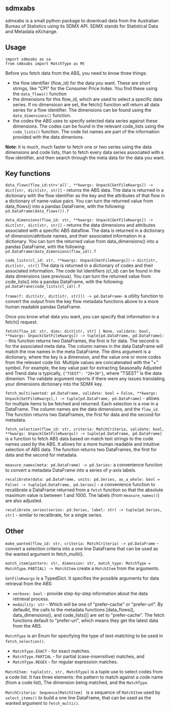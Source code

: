 sdmxabs
-------
sdmxabs is a small python package to download data from the Australian Bureau of Statistics using its SDMX API. SDMX stands for Statistical Data and Metadata eXchange.

Usage
-----
```
import sdmxabs as sa
from sdmxabs import MatchType as Mt
```

Before you fetch data from the ABS, you need to know three things:

-   the flow identifier (flow_id) for the data you want. These are short strings, like "CPI" for the 
    Consumer Price Index. You find these using the ```data_flows()``` function
-   the dimensions for this flow_id, which are used to select a specific data series. If no dimensiosn are set, the fetch() function will return all data series for a flow identifier. The dimensions can be found using the ```data_dimensions()``` function.
-   the codes the ABS uses to specify selected data series against these dimensions. The codes can be found in the relevant code_lists using the ```code_lists()``` function. The code list names are part of the information provided with the data dimenions.

**Note**: it is much, much faster to fetch one or two series using the data dimensions and code lists, than to fetch every data series associated with a flow identifier, and then search through the meta data for the data you want. 

Key functions
-------------

`data_flows(flow_id:str='all', **kwargs: Unpack[GetFileKwargs]) -> dict[str, dict[str, str]]` - returns the ABS data. The data is returned in a dictionary with the flow identifier as the key and the attributes of that flow in a dictionary of name-value pairs. You can turn the returned value from data_flows() into a pandas DataFrame, with the following: `pd.DataFrame(data_flows()).T`

`data_dimensions(flow_id: str, **kwargs: Unpack[GetFileKwargs]) -> dict[str, dict[str, str]]` - returns the data dimensions and attributes associated with a specific ABS dataflow. The data is returned in a dictionary of dimension/attribute names, and their associated information in a dictionary. You can turn the returned value from data_dimensions() into a pandas DataFrame, with the following: `pd.DataFrame(data_dimensions(flow_id)).T`

`code_lists(cl_id: str, **kwargs: Unpack[GetFileKwargs])-> dict[str, dict[str, str]]` The data is returned in a dictionary of codes and their associated information. The code list identifiers (cl_id) can be found in the data dimensions (see previous). You can turn the returned value from code_lists() into a pandas DataFrame, with the following: `pd.DataFrane(code_lists(cl_id)).T`

`frame(f: dict[str, dict[str, str]]) -> pd.DataFrame`- a utility function to convert the output from the key flow metadata functions above to a more human readable pandas DataFrame. 

Once you know what data you want, you can specify that information in a fetch() request.

`fetch(flow_id: str, dims: dict[str, str] | None, validate: bool, **kwargs: Unpack[GetFileKwargs]) -> tuple[pd.DataFrame, pd.DataFrame]:` - this function returns two DataFrames, the first is for data. The second is for the associated meta data. The column names in the data DataFrame will match the row names in the meta DataFrame. The dims argument is a dictionary, where the key is a dimension, and the value one or more codes from the relevant code list. Multiple values are concatenated with the "+" symbol. For example, the key value pair for extracting Seasonally Adjusted and Trend data is typically, `{"TSEST": "20+30"}`, where "TSEST" is the data dimenion. The validate argument reports if there were any issues translating your dimensions dictionary into  the SDMX key. 

`fetch_multi(wanted: pd.DataFrame, validate: bool = False, **kwargs: Unpack[GetFileKwargs],) -> tuple[pd.DataFrame, pd.DataFrame]` - allows for multiple items to be fetched and returned. Each selection is a row in a DataFrame. The column names are the data dimensions, and the `flow_id`. The function returns two DataFrames, the first for data and the second for metadata.

`fetch_selection(flow_id: str, criteria: MatchCriteria, validate: bool, **kwargs: Unpack[GetFileKwargs]) -> tuple[pd.DataFrame, pd.DataFrame]` is a function to fetch ABS data based on match text strings to the code names used by the ABS. It allows for a more human readable and intuitive selection of ABS data. The function returns two DataFrames, the first for data and the second for metadata.

`measure_names(meta: pd.DataFrame) -> pd.Series:` a convenience function to convert a metadata DataFrame into a series of y-axis labels.

`recalibrate(data: pd.DataFrame, units: pd.Series, as_a_whole: bool = False) -> tuple[pd.DataFrame, pd.Series]` - a convenience function to recalibrate a DataFrame returned from a `fetch` function so that the absolute maximum value is between 1 and 1000. The labels (from `measure_names()`) are also adjusted.

`recalibrate_series(series: pd.Series, label: str) -> tuple[pd.Series, str]` - similar to recalibrate, for a single series.



Other
-----
`make_wanted(flow_id: str, criteria: MatchCriteria) -> pd.DataFrame` - convert a selection criteria into a one line DataFrame that can be used as the wanted argument in fetch_multi().

`match_item(pattern: str, dimension: str, match_type: MatchType = MatchType.PARTIAL) -> MatchItem` create a `MatchItem` from the arguments. 

`GetFileKwargs` is a TypedDict. It specifies the possible arguments for data retrieval from the ABS:

-    `verbose: bool` - provide step-by-step information about the data retrieval process.
-    `modaility: str` - Which will be one of "prefer-cache" or "prefer-url". By defaulkt, the calls
                            to the metadata functions [data_flows(), data_dimensions(), and code_lists()]
                            are set to "prefer-cache". The fetch functions default to "prefer-url", which
                            means they get the latest data from the ABS. 

`MatchType` is an Enum for specifying the type of text-matching to be used in `fetch_selection()`.

- `MatchType.EXACT` - for exact matches.
- `MatchType.PARTIAL` - for partial (case-insensitive) matches, and
- `MatchType.REGEX` - for regular expression matches. 

`MatchItem: tuple[str, str, MatchType]` is a tuple use to select codes from a code list. It has three elements: the pattern to match against a code name (from a code list), The dimension being matched, and the `MatchType`.

`MatchCriteria: Sequence[MatchItem] ` is a sequence of ```MatchItem``` used by `select_items()` to build a one line DataFrame, that can be used as the wanted argument to `fetch_multi()`. 

